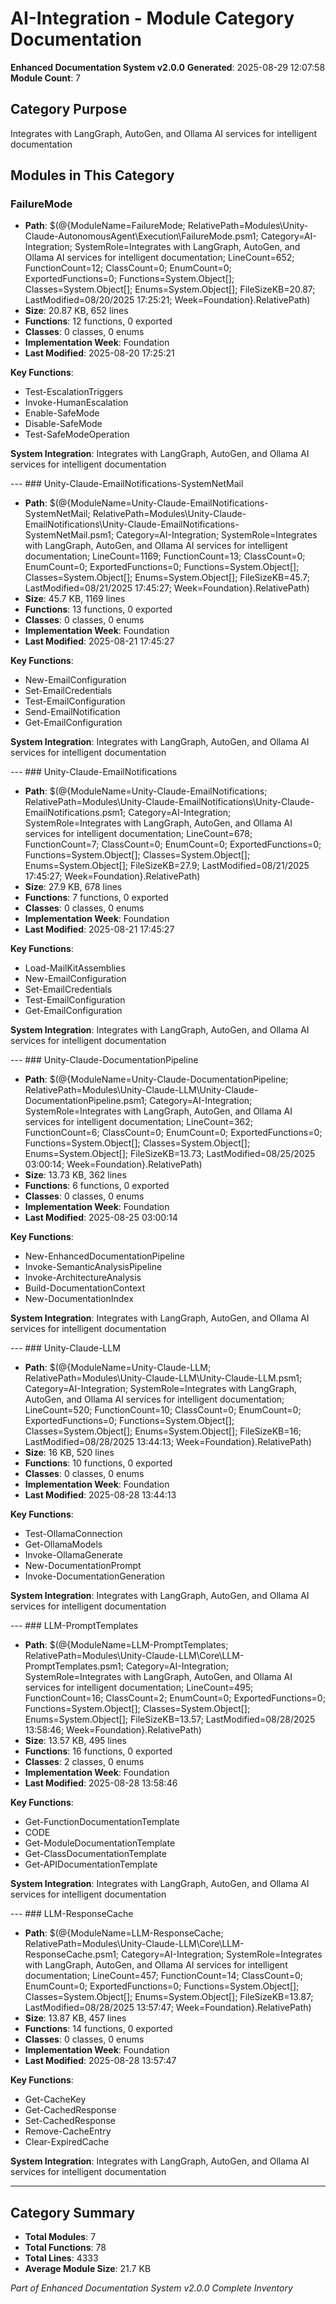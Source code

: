 # AI-Integration - Module Category Documentation
**Enhanced Documentation System v2.0.0**
**Generated**: 2025-08-29 12:07:58
**Module Count**: 7

## Category Purpose
Integrates with LangGraph, AutoGen, and Ollama AI services for intelligent documentation

## Modules in This Category

### FailureMode
- **Path**: $(@{ModuleName=FailureMode; RelativePath=Modules\Unity-Claude-AutonomousAgent\Execution\FailureMode.psm1; Category=AI-Integration; SystemRole=Integrates with LangGraph, AutoGen, and Ollama AI services for intelligent documentation; LineCount=652; FunctionCount=12; ClassCount=0; EnumCount=0; ExportedFunctions=0; Functions=System.Object[]; Classes=System.Object[]; Enums=System.Object[]; FileSizeKB=20.87; LastModified=08/20/2025 17:25:21; Week=Foundation}.RelativePath)
- **Size**: 20.87 KB, 652 lines
- **Functions**: 12 functions, 0 exported
- **Classes**: 0 classes, 0 enums
- **Implementation Week**: Foundation
- **Last Modified**: 2025-08-20 17:25:21

**Key Functions**:
- Test-EscalationTriggers
- Invoke-HumanEscalation
- Enable-SafeMode
- Disable-SafeMode
- Test-SafeModeOperation

**System Integration**: 
Integrates with LangGraph, AutoGen, and Ollama AI services for intelligent documentation

--- ### Unity-Claude-EmailNotifications-SystemNetMail
- **Path**: $(@{ModuleName=Unity-Claude-EmailNotifications-SystemNetMail; RelativePath=Modules\Unity-Claude-EmailNotifications\Unity-Claude-EmailNotifications-SystemNetMail.psm1; Category=AI-Integration; SystemRole=Integrates with LangGraph, AutoGen, and Ollama AI services for intelligent documentation; LineCount=1169; FunctionCount=13; ClassCount=0; EnumCount=0; ExportedFunctions=0; Functions=System.Object[]; Classes=System.Object[]; Enums=System.Object[]; FileSizeKB=45.7; LastModified=08/21/2025 17:45:27; Week=Foundation}.RelativePath)
- **Size**: 45.7 KB, 1169 lines
- **Functions**: 13 functions, 0 exported
- **Classes**: 0 classes, 0 enums
- **Implementation Week**: Foundation
- **Last Modified**: 2025-08-21 17:45:27

**Key Functions**:
- New-EmailConfiguration
- Set-EmailCredentials
- Test-EmailConfiguration
- Send-EmailNotification
- Get-EmailConfiguration

**System Integration**: 
Integrates with LangGraph, AutoGen, and Ollama AI services for intelligent documentation

--- ### Unity-Claude-EmailNotifications
- **Path**: $(@{ModuleName=Unity-Claude-EmailNotifications; RelativePath=Modules\Unity-Claude-EmailNotifications\Unity-Claude-EmailNotifications.psm1; Category=AI-Integration; SystemRole=Integrates with LangGraph, AutoGen, and Ollama AI services for intelligent documentation; LineCount=678; FunctionCount=7; ClassCount=0; EnumCount=0; ExportedFunctions=0; Functions=System.Object[]; Classes=System.Object[]; Enums=System.Object[]; FileSizeKB=27.9; LastModified=08/21/2025 17:45:27; Week=Foundation}.RelativePath)
- **Size**: 27.9 KB, 678 lines
- **Functions**: 7 functions, 0 exported
- **Classes**: 0 classes, 0 enums
- **Implementation Week**: Foundation
- **Last Modified**: 2025-08-21 17:45:27

**Key Functions**:
- Load-MailKitAssemblies
- New-EmailConfiguration
- Set-EmailCredentials
- Test-EmailConfiguration
- Get-EmailConfiguration

**System Integration**: 
Integrates with LangGraph, AutoGen, and Ollama AI services for intelligent documentation

--- ### Unity-Claude-DocumentationPipeline
- **Path**: $(@{ModuleName=Unity-Claude-DocumentationPipeline; RelativePath=Modules\Unity-Claude-LLM\Unity-Claude-DocumentationPipeline.psm1; Category=AI-Integration; SystemRole=Integrates with LangGraph, AutoGen, and Ollama AI services for intelligent documentation; LineCount=362; FunctionCount=6; ClassCount=0; EnumCount=0; ExportedFunctions=0; Functions=System.Object[]; Classes=System.Object[]; Enums=System.Object[]; FileSizeKB=13.73; LastModified=08/25/2025 03:00:14; Week=Foundation}.RelativePath)
- **Size**: 13.73 KB, 362 lines
- **Functions**: 6 functions, 0 exported
- **Classes**: 0 classes, 0 enums
- **Implementation Week**: Foundation
- **Last Modified**: 2025-08-25 03:00:14

**Key Functions**:
- New-EnhancedDocumentationPipeline
- Invoke-SemanticAnalysisPipeline
- Invoke-ArchitectureAnalysis
- Build-DocumentationContext
- New-DocumentationIndex

**System Integration**: 
Integrates with LangGraph, AutoGen, and Ollama AI services for intelligent documentation

--- ### Unity-Claude-LLM
- **Path**: $(@{ModuleName=Unity-Claude-LLM; RelativePath=Modules\Unity-Claude-LLM\Unity-Claude-LLM.psm1; Category=AI-Integration; SystemRole=Integrates with LangGraph, AutoGen, and Ollama AI services for intelligent documentation; LineCount=520; FunctionCount=10; ClassCount=0; EnumCount=0; ExportedFunctions=0; Functions=System.Object[]; Classes=System.Object[]; Enums=System.Object[]; FileSizeKB=16; LastModified=08/28/2025 13:44:13; Week=Foundation}.RelativePath)
- **Size**: 16 KB, 520 lines
- **Functions**: 10 functions, 0 exported
- **Classes**: 0 classes, 0 enums
- **Implementation Week**: Foundation
- **Last Modified**: 2025-08-28 13:44:13

**Key Functions**:
- Test-OllamaConnection
- Get-OllamaModels
- Invoke-OllamaGenerate
- New-DocumentationPrompt
- Invoke-DocumentationGeneration

**System Integration**: 
Integrates with LangGraph, AutoGen, and Ollama AI services for intelligent documentation

--- ### LLM-PromptTemplates
- **Path**: $(@{ModuleName=LLM-PromptTemplates; RelativePath=Modules\Unity-Claude-LLM\Core\LLM-PromptTemplates.psm1; Category=AI-Integration; SystemRole=Integrates with LangGraph, AutoGen, and Ollama AI services for intelligent documentation; LineCount=495; FunctionCount=16; ClassCount=2; EnumCount=0; ExportedFunctions=0; Functions=System.Object[]; Classes=System.Object[]; Enums=System.Object[]; FileSizeKB=13.57; LastModified=08/28/2025 13:58:46; Week=Foundation}.RelativePath)
- **Size**: 13.57 KB, 495 lines
- **Functions**: 16 functions, 0 exported
- **Classes**: 2 classes, 0 enums
- **Implementation Week**: Foundation
- **Last Modified**: 2025-08-28 13:58:46

**Key Functions**:
- Get-FunctionDocumentationTemplate
- CODE
- Get-ModuleDocumentationTemplate
- Get-ClassDocumentationTemplate
- Get-APIDocumentationTemplate

**System Integration**: 
Integrates with LangGraph, AutoGen, and Ollama AI services for intelligent documentation

--- ### LLM-ResponseCache
- **Path**: $(@{ModuleName=LLM-ResponseCache; RelativePath=Modules\Unity-Claude-LLM\Core\LLM-ResponseCache.psm1; Category=AI-Integration; SystemRole=Integrates with LangGraph, AutoGen, and Ollama AI services for intelligent documentation; LineCount=457; FunctionCount=14; ClassCount=0; EnumCount=0; ExportedFunctions=0; Functions=System.Object[]; Classes=System.Object[]; Enums=System.Object[]; FileSizeKB=13.87; LastModified=08/28/2025 13:57:47; Week=Foundation}.RelativePath)
- **Size**: 13.87 KB, 457 lines
- **Functions**: 14 functions, 0 exported
- **Classes**: 0 classes, 0 enums
- **Implementation Week**: Foundation
- **Last Modified**: 2025-08-28 13:57:47

**Key Functions**:
- Get-CacheKey
- Get-CachedResponse
- Set-CachedResponse
- Remove-CacheEntry
- Clear-ExpiredCache

**System Integration**: 
Integrates with LangGraph, AutoGen, and Ollama AI services for intelligent documentation

---

## Category Summary
- **Total Modules**: 7
- **Total Functions**: 78
- **Total Lines**: 4333
- **Average Module Size**: 21.7 KB

*Part of Enhanced Documentation System v2.0.0 Complete Inventory*
